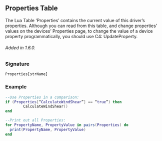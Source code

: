 ## Properties Table

The Lua Table ‘Properties’ contains the current value of this driver’s properties.  Although you can read from this table, and change properties’ values on the devices’ Properties page, to change the value of a device property programmatically, you should use C4: UpdateProperty.

###### Added in 1.6.0.


### Signature

`Properties[strName]`


### Example

```lua
--Use Properties in a comparison:
if (Properties[“CalculateWindShear”] == “true”) then
    	CalculateWindShear()
end

--Print out all Properties:
for PropertyName, PropertyValue in pairs(Properties) do 
  print(PropertyName, PropertyValue)
end
```